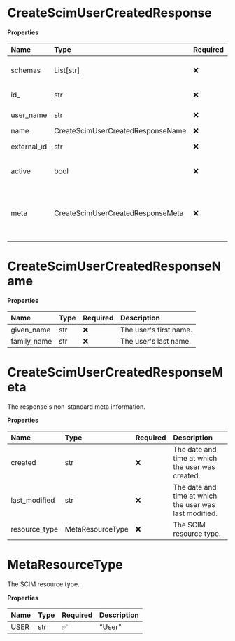 # CreateScimUserCreatedResponse

**Properties**

| Name        | Type                              | Required | Description                                                              |
| :---------- | :-------------------------------- | :------- | :----------------------------------------------------------------------- |
| schemas     | List[str]                         | ❌       | The [SCIM schema URI](https://www.iana.org/assignments/scim/scim.xhtml). |
| id\_        | str                               | ❌       | The user's SCIM ID.                                                      |
| user_name   | str                               | ❌       | The user's username.                                                     |
| name        | CreateScimUserCreatedResponseName | ❌       |                                                                          |
| external_id | str                               | ❌       | The user's external ID.                                                  |
| active      | bool                              | ❌       | If true, the user is active.                                             |
| meta        | CreateScimUserCreatedResponseMeta | ❌       | The response's non-standard meta information.                            |

# CreateScimUserCreatedResponseName

**Properties**

| Name        | Type | Required | Description            |
| :---------- | :--- | :------- | :--------------------- |
| given_name  | str  | ❌       | The user's first name. |
| family_name | str  | ❌       | The user's last name.  |

# CreateScimUserCreatedResponseMeta

The response's non-standard meta information.

**Properties**

| Name          | Type             | Required | Description                                            |
| :------------ | :--------------- | :------- | :----------------------------------------------------- |
| created       | str              | ❌       | The date and time at which the user was created.       |
| last_modified | str              | ❌       | The date and time at which the user was last modified. |
| resource_type | MetaResourceType | ❌       | The SCIM resource type.                                |

# MetaResourceType

The SCIM resource type.

**Properties**

| Name | Type | Required | Description |
| :--- | :--- | :------- | :---------- |
| USER | str  | ✅       | "User"      |

